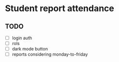 # Student report attendance 



## TODO

- [ ] login auth
- [ ] rols
- [ ] dark mode button
- [ ] reports considering monday-to-friday